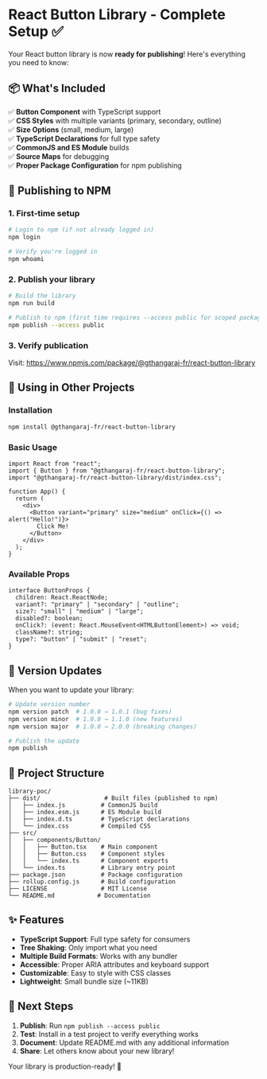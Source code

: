 # React Button Library - Complete Setup ✅

Your React button library is now **ready for publishing**! Here's everything you need to know:

## 📦 What's Included

✅ **Button Component** with TypeScript support  
✅ **CSS Styles** with multiple variants (primary, secondary, outline)  
✅ **Size Options** (small, medium, large)  
✅ **TypeScript Declarations** for full type safety  
✅ **CommonJS and ES Module** builds  
✅ **Source Maps** for debugging  
✅ **Proper Package Configuration** for npm publishing

## 🚀 Publishing to NPM

### 1. First-time setup

```bash
# Login to npm (if not already logged in)
npm login

# Verify you're logged in
npm whoami
```

### 2. Publish your library

```bash
# Build the library
npm run build

# Publish to npm (first time requires --access public for scoped packages)
npm publish --access public
```

### 3. Verify publication

Visit: https://www.npmjs.com/package/@gthangaraj-fr/react-button-library

## 📱 Using in Other Projects

### Installation

```bash
npm install @gthangaraj-fr/react-button-library
```

### Basic Usage

```tsx
import React from "react";
import { Button } from "@gthangaraj-fr/react-button-library";
import "@gthangaraj-fr/react-button-library/dist/index.css";

function App() {
  return (
    <div>
      <Button variant="primary" size="medium" onClick={() => alert("Hello!")}>
        Click Me!
      </Button>
    </div>
  );
}
```

### Available Props

```tsx
interface ButtonProps {
  children: React.ReactNode;
  variant?: "primary" | "secondary" | "outline";
  size?: "small" | "medium" | "large";
  disabled?: boolean;
  onClick?: (event: React.MouseEvent<HTMLButtonElement>) => void;
  className?: string;
  type?: "button" | "submit" | "reset";
}
```

## 🔄 Version Updates

When you want to update your library:

```bash
# Update version number
npm version patch  # 1.0.0 → 1.0.1 (bug fixes)
npm version minor  # 1.0.0 → 1.1.0 (new features)
npm version major  # 1.0.0 → 2.0.0 (breaking changes)

# Publish the update
npm publish
```

## 📁 Project Structure

```
library-poc/
├── dist/                  # Built files (published to npm)
│   ├── index.js          # CommonJS build
│   ├── index.esm.js      # ES Module build
│   ├── index.d.ts        # TypeScript declarations
│   └── index.css         # Compiled CSS
├── src/
│   ├── components/Button/
│   │   ├── Button.tsx    # Main component
│   │   ├── Button.css    # Component styles
│   │   └── index.ts      # Component exports
│   └── index.ts          # Library entry point
├── package.json          # Package configuration
├── rollup.config.js      # Build configuration
├── LICENSE               # MIT License
└── README.md            # Documentation
```

## ✨ Features

- **TypeScript Support**: Full type safety for consumers
- **Tree Shaking**: Only import what you need
- **Multiple Build Formats**: Works with any bundler
- **Accessible**: Proper ARIA attributes and keyboard support
- **Customizable**: Easy to style with CSS classes
- **Lightweight**: Small bundle size (~11KB)

## 🎯 Next Steps

1. **Publish**: Run `npm publish --access public`
2. **Test**: Install in a test project to verify everything works
3. **Document**: Update README.md with any additional information
4. **Share**: Let others know about your new library!

Your library is production-ready! 🎉
